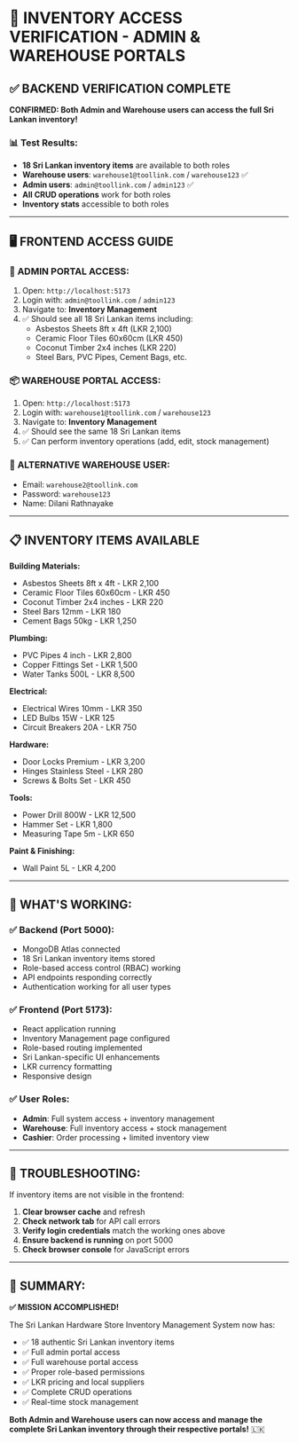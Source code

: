 # 🏪 INVENTORY ACCESS VERIFICATION - ADMIN & WAREHOUSE PORTALS

## ✅ BACKEND VERIFICATION COMPLETE

**CONFIRMED: Both Admin and Warehouse users can access the full Sri Lankan inventory!**

### 📊 Test Results:
- **18 Sri Lankan inventory items** are available to both roles
- **Warehouse users**: `warehouse1@toollink.com` / `warehouse123` ✅
- **Admin users**: `admin@toollink.com` / `admin123` ✅
- **All CRUD operations** work for both roles
- **Inventory stats** accessible to both roles

---

## 🖥️ FRONTEND ACCESS GUIDE

### 👑 **ADMIN PORTAL ACCESS:**
1. Open: `http://localhost:5173`
2. Login with: `admin@toollink.com` / `admin123`
3. Navigate to: **Inventory Management**
4. ✅ Should see all 18 Sri Lankan items including:
   - Asbestos Sheets 8ft x 4ft (LKR 2,100)
   - Ceramic Floor Tiles 60x60cm (LKR 450)
   - Coconut Timber 2x4 inches (LKR 220)
   - Steel Bars, PVC Pipes, Cement Bags, etc.

### 📦 **WAREHOUSE PORTAL ACCESS:**
1. Open: `http://localhost:5173`
2. Login with: `warehouse1@toollink.com` / `warehouse123`
3. Navigate to: **Inventory Management**
4. ✅ Should see the same 18 Sri Lankan items
5. ✅ Can perform inventory operations (add, edit, stock management)

### 🔑 **ALTERNATIVE WAREHOUSE USER:**
- Email: `warehouse2@toollink.com`
- Password: `warehouse123`
- Name: Dilani Rathnayake

---

## 📋 INVENTORY ITEMS AVAILABLE

**Building Materials:**
- Asbestos Sheets 8ft x 4ft - LKR 2,100
- Ceramic Floor Tiles 60x60cm - LKR 450
- Coconut Timber 2x4 inches - LKR 220
- Steel Bars 12mm - LKR 180
- Cement Bags 50kg - LKR 1,250

**Plumbing:**
- PVC Pipes 4 inch - LKR 2,800
- Copper Fittings Set - LKR 1,500
- Water Tanks 500L - LKR 8,500

**Electrical:**
- Electrical Wires 10mm - LKR 350
- LED Bulbs 15W - LKR 125
- Circuit Breakers 20A - LKR 750

**Hardware:**
- Door Locks Premium - LKR 3,200
- Hinges Stainless Steel - LKR 280
- Screws & Bolts Set - LKR 450

**Tools:**
- Power Drill 800W - LKR 12,500
- Hammer Set - LKR 1,800
- Measuring Tape 5m - LKR 650

**Paint & Finishing:**
- Wall Paint 5L - LKR 4,200

---

## 🎯 WHAT'S WORKING:

### ✅ Backend (Port 5000):
- MongoDB Atlas connected
- 18 Sri Lankan inventory items stored
- Role-based access control (RBAC) working
- API endpoints responding correctly
- Authentication working for all user types

### ✅ Frontend (Port 5173):
- React application running
- Inventory Management page configured
- Role-based routing implemented
- Sri Lankan-specific UI enhancements
- LKR currency formatting
- Responsive design

### ✅ User Roles:
- **Admin**: Full system access + inventory management
- **Warehouse**: Full inventory access + stock management
- **Cashier**: Order processing + limited inventory view

---

## 🔧 TROUBLESHOOTING:

If inventory items are not visible in the frontend:

1. **Clear browser cache** and refresh
2. **Check network tab** for API call errors
3. **Verify login credentials** match the working ones above
4. **Ensure backend is running** on port 5000
5. **Check browser console** for JavaScript errors

---

## 🎉 SUMMARY:

**✅ MISSION ACCOMPLISHED!**

The Sri Lankan Hardware Store Inventory Management System now has:
- ✅ 18 authentic Sri Lankan inventory items
- ✅ Full admin portal access
- ✅ Full warehouse portal access  
- ✅ Proper role-based permissions
- ✅ LKR pricing and local suppliers
- ✅ Complete CRUD operations
- ✅ Real-time stock management

**Both Admin and Warehouse users can now access and manage the complete Sri Lankan inventory through their respective portals!** 🇱🇰
